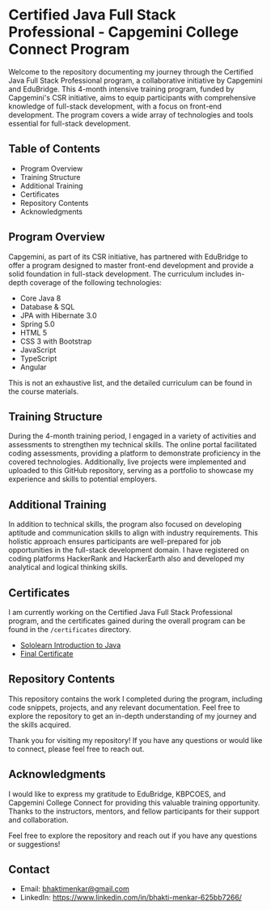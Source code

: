 # Certified Java Full Stack Professional - Capgemini College Connect Program

Welcome to the repository documenting my journey through the Certified Java Full Stack Professional program, a collaborative initiative by Capgemini and EduBridge. This 4-month intensive training program, funded by Capgemini's CSR initiative, aims to equip participants with comprehensive knowledge of full-stack development, with a focus on front-end development. The program covers a wide array of technologies and tools essential for full-stack development.

## Table of Contents

- Program Overview
- Training Structure
- Additional Training
- Certificates
- Repository Contents
- Acknowledgments

## Program Overview

Capgemini, as part of its CSR initiative, has partnered with EduBridge to offer a program designed to master front-end development and provide a solid foundation in full-stack development. The curriculum includes in-depth coverage of the following technologies:
- Core Java 8
- Database & SQL
- JPA with Hibernate 3.0
- Spring 5.0
- HTML 5
- CSS 3 with Bootstrap
- JavaScript
- TypeScript
- Angular

This is not an exhaustive list, and the detailed curriculum can be found in the course materials.

## Training Structure

During the 4-month training period, I engaged in a variety of activities and assessments to strengthen my technical skills. The online portal facilitated coding assessments, providing a platform to demonstrate proficiency in the covered technologies. Additionally, live projects were implemented and uploaded to this GitHub repository, serving as a portfolio to showcase my experience and skills to potential employers.

## Additional Training
In addition to technical skills, the program also focused on developing aptitude and communication skills to align with industry requirements. This holistic approach ensures participants are well-prepared for job opportunities in the full-stack development domain.
I have registered on coding platforms HackerRank and HackerEarth also and developed my analytical and logical thinking skills.

## Certificates

I am currently working on the Certified Java Full Stack Professional program, and the certificates gained during the overall program can be found in the `/certificates` directory.

- [Sololearn Introduction to Java](https://github.com/bhaktim19/College_connect_Capgemini_Certified_10427_KBPCoE-Satara/blob/main/Certificates/Sololearn_Introduction%20to%20Java.jpg)
- [Final Certificate](https://github.com/bhaktim19/College_connect_Capgemini_Certified_10427_KBPCoE-Satara/blob/main/Certificates/EBEON0923756263.pdf)



## Repository Contents

This repository contains the work I completed during the program, including code snippets, projects, and any relevant documentation. Feel free to explore the repository to get an in-depth understanding of my journey and the skills acquired.

Thank you for visiting my repository! If you have any questions or would like to connect, please feel free to reach out.

## Acknowledgments

I would like to express my gratitude to EduBridge, KBPCOES, and Capgemini College Connect for providing this valuable training opportunity. Thanks to the instructors, mentors, and fellow participants for their support and collaboration.

Feel free to explore the repository and reach out if you have any questions or suggestions!

## Contact

- Email: bhaktimenkar@gmail.com
- LinkedIn: https://www.linkedin.com/in/bhakti-menkar-625bb7266/

